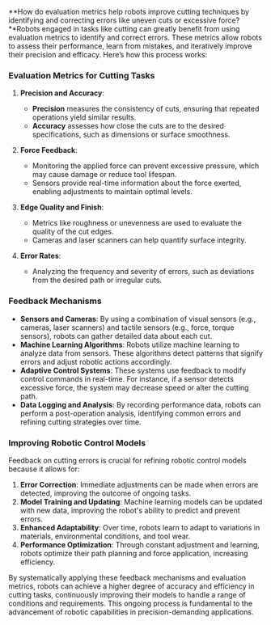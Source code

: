 **How do evaluation metrics help robots improve cutting techniques by identifying and correcting errors like uneven cuts or excessive force?**Robots engaged in tasks like cutting can greatly benefit from using evaluation metrics to identify and correct errors. These metrics allow robots to assess their performance, learn from mistakes, and iteratively improve their precision and efficacy. Here’s how this process works:

### Evaluation Metrics for Cutting Tasks

1. **Precision and Accuracy**: 
   - **Precision** measures the consistency of cuts, ensuring that repeated operations yield similar results.
   - **Accuracy** assesses how close the cuts are to the desired specifications, such as dimensions or surface smoothness.

2. **Force Feedback**:
   - Monitoring the applied force can prevent excessive pressure, which may cause damage or reduce tool lifespan.
   - Sensors provide real-time information about the force exerted, enabling adjustments to maintain optimal levels.

3. **Edge Quality and Finish**:
   - Metrics like roughness or unevenness are used to evaluate the quality of the cut edges.
   - Cameras and laser scanners can help quantify surface integrity.

4. **Error Rates**:
   - Analyzing the frequency and severity of errors, such as deviations from the desired path or irregular cuts.

### Feedback Mechanisms

- **Sensors and Cameras**: By using a combination of visual sensors (e.g., cameras, laser scanners) and tactile sensors (e.g., force, torque sensors), robots can gather detailed data about each cut.
- **Machine Learning Algorithms**: Robots utilize machine learning to analyze data from sensors. These algorithms detect patterns that signify errors and adjust robotic actions accordingly.
- **Adaptive Control Systems**: These systems use feedback to modify control commands in real-time. For instance, if a sensor detects excessive force, the system may decrease speed or alter the cutting path.
- **Data Logging and Analysis**: By recording performance data, robots can perform a post-operation analysis, identifying common errors and refining cutting strategies over time.

### Improving Robotic Control Models

Feedback on cutting errors is crucial for refining robotic control models because it allows for:

1. **Error Correction**: Immediate adjustments can be made when errors are detected, improving the outcome of ongoing tasks.
2. **Model Training and Updating**: Machine learning models can be updated with new data, improving the robot's ability to predict and prevent errors.
3. **Enhanced Adaptability**: Over time, robots learn to adapt to variations in materials, environmental conditions, and tool wear.
4. **Performance Optimization**: Through constant adjustment and learning, robots optimize their path planning and force application, increasing efficiency.

By systematically applying these feedback mechanisms and evaluation metrics, robots can achieve a higher degree of accuracy and efficiency in cutting tasks, continuously improving their models to handle a range of conditions and requirements. This ongoing process is fundamental to the advancement of robotic capabilities in precision-demanding applications.